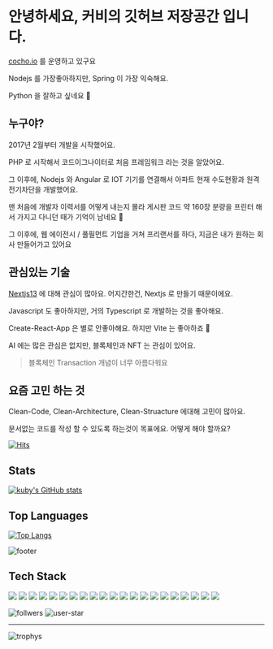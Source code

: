 # 안녕하세요, 커비의 깃허브 저장공간 입니다.

[cocho.io](https://www.cocho.io) 를 운영하고 있구요

Nodejs 를 가장좋아하지만, Spring 이 가장 익숙해요.

Python 을 잘하고 싶네요 🧐

## 누구야?

2017년 2월부터 개발을 시작했어요.

PHP 로 시작해서 코드이그나이터로 처음 프레임워크 라는 것을 알았어요.

그 이후에, Nodejs 와 Angular 로 IOT 기기를 연결해서 아파트 현재 수도현황과 원격 전기차단을 개발했어요.

맨 처음에 개발자 이력서를 어떻게 내는지 몰라 게시판 코드 약 160장 분량을 프린터 해서 가지고 다니던 때가 기억이 남네요 🤣

그 이후에, 웹 에이전시 / 풀필먼트 기업을 거쳐 프리랜서를 하다, 지금은 내가 원하는 회사 만들어가고 있어요

## 관심있는 기술

[Nextjs13](https://beta.nextjs.org/docs/getting-started) 에 대해 관심이 많아요. 어지간한건, Nextjs 로 만들기 때문이에요.

Javascript 도 좋아하지만, 거의 Typescript 로 개발하는 것을 좋아해요. 

Create-React-App 은 별로 안좋아해요. 하지만 Vite 는 좋아하죠 🤣

AI 에는 많은 관심은 없지만, 블록체인과 NFT 는 관심이 있어요.

> 블록체인 Transaction 개념이 너무 아름다워요

## 요즘 고민 하는 것

Clean-Code, Clean-Architecture, Clean-Struacture 에대해 고민이 많아요.

문서없는 코드를 작성 할 수 있도록 하는것이 목표에요. 어떻게 해야 할까요?

[![Hits](https://hits.seeyoufarm.com/api/count/incr/badge.svg?url=https%3A%2F%2Fgithub.com%2Fziponia&count_bg=%2379C83D&title_bg=%23555555&icon=&icon_color=%23E7E7E7&title=hits&edge_flat=false)](https://hits.seeyoufarm.com)

## Stats

[![kuby's GitHub stats](https://github-readme-stats.vercel.app/api?username=ziponia&count_private=true&theme=dracula)](https://github.com/ziponia)

## Top Languages

<!-- https://github.com/anuraghazra/github-readme-stats -->
[![Top Langs](https://github-readme-stats.vercel.app/api/top-langs/?username=ziponia&langs_count=10&layout=compact)](https://github.com/ziponia)

![footer](https://capsule-render.vercel.app/api?section=footer)

<!-- https://shields.io/ -->
## Tech Stack
<!-- https://simpleicons.org/ -->
<p>
    <img src="https://img.shields.io/badge/Node.js-339933?style=flat-square&logo=node.js&logoColor=white"/>
    <img src="https://img.shields.io/badge/React.js-61DAFB?style=flat-square&logo=react&logoColor=white"/>
    <img src="https://img.shields.io/badge/Vue.js-4FC08D?style=flat-square&logo=vue.js&logoColor=white"/>
    <img src="https://img.shields.io/badge/Javascript-ffb13b?style=flat-square&logo=javascript&logoColor=white"/>
    <img src="https://img.shields.io/badge/HTML5-E34F26?style=flat-square&logo=html5&logoColor=white"/>
    <img src="https://img.shields.io/badge/CSS-1572B6?style=flat-square&logo=css3&logoColor=white"/>
    <img src="https://img.shields.io/badge/Sass-CC6699?style=flat-square&logo=Sass&logoColor=white"/>
    <img src="https://img.shields.io/badge/Mysql-4479A1?style=flat-square&logo=MySql&logoColor=white"/>
    <img src="https://img.shields.io/badge/Spring Framework-6DB33F?style=flat-square&logo=spring&logoColor=white"/>
    <img src="https://img.shields.io/badge/Java-007396?style=flat-square&logo=java&logoColor=white"/>
    <img src="https://img.shields.io/badge/Typescript-3178C6?style=flat-square&logo=typescript&logoColor=white"/>
    <img src="https://img.shields.io/badge/Aws-232F3E?style=flat-square&logo=amazonaws&logoColor=white"/>
    <img src="https://img.shields.io/badge/Git-F05032?style=flat-square&logo=Git&logoColor=white"/>
    <img src="https://img.shields.io/badge/Jira-0052CC?style=flat-square&logo=Jira&logoColor=white"/>
    <img src="https://img.shields.io/badge/Cloudflare-F38020?style=flat-square&logo=Cloudflare&logoColor=white"/>
    <img src="https://img.shields.io/badge/PHP-777BB4?style=flat-square&logo=PHP&logoColor=white"/>
    <img src="https://img.shields.io/badge/IntelliJ IDEA-000000?style=flat-square&logo=intellijidea&logoColor=white"/>
    <img src="https://img.shields.io/badge/vscode-007ACC?style=flat-square&logo=visualstudiocode&logoColor=white"/>
    <img src="https://img.shields.io/badge/macOS-000000?style=flat-square&logo=macOS&logoColor=white"/>
    <img src="https://img.shields.io/badge/Next.js-000000?style=flat-square&logo=Next.js&logoColor=white"/>
    <img src="https://img.shields.io/badge/NPM-CB3837?style=flat-square&logo=NPM&logoColor=white"/>
</p>

<!-- https://shields.io/category/social -->
![follwers](https://img.shields.io/github/followers/ziponia?style=social)
![user-star](https://img.shields.io/github/stars/ziponia?style=social)

---

![trophys](https://github-profile-trophy.vercel.app/?username=ziponia&no-bg=false&margin-w=15&margin-h=15)
